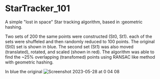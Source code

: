 # StarTracker_101
A simple "lost in space" Star tracking algorithm, based in :geometric hashing.

Two sets of 200 the same points were constructed (St0, St1).
each of the sets were shuffeled and then randomly reduced to 100 points.
The original (St0) set is shown in blue.
The second set (St1) was also moved (translated), rotated, and scaled (shown in red).
The algorithm was able to find the ~25% overlapping (transfomed) points using RANSAC like method with geometric hashing.

In blue the original 
![Screenshot 2023-05-28 at 0 04 08](https://github.com/benmoshe/StarTracker_101/assets/1771658/ce98fc2d-26da-4c8d-b36e-6221af17a9ed)

